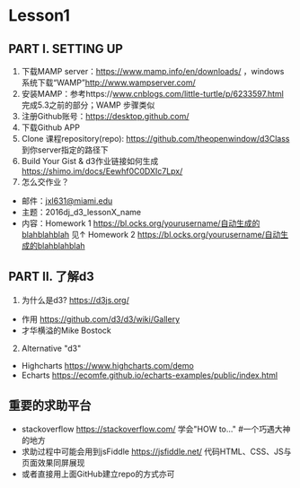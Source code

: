 # Lesson1

## PART I. SETTING UP
1. 下载MAMP server：https://www.mamp.info/en/downloads/ ，windows系统下载“WAMP”http://www.wampserver.com/
2. 安装MAMP：参考https://www.cnblogs.com/little-turtle/p/6233597.html 完成5.3之前的部分；WAMP 步骤类似
3. 注册Github账号：https://desktop.github.com/
4. 下载Github APP
5. Clone 课程repository(repo): https://github.com/theopenwindow/d3Class 到你server指定的路径下
6. Build Your Gist & d3作业链接如何生成 https://shimo.im/docs/Eewhf0C0DXIc7Lpx/
7. 怎么交作业？
* 邮件：jxl631@miami.edu
* 主题：2016dj_d3_lessonX_name
* 内容：Homework 1 https://bl.ocks.org/yourusername/自动生成的blahblahblah 见↑
       Homework 2 https://bl.ocks.org/yourusername/自动生成的blahblahblah

## PART II. 了解d3
1. 为什么是d3? https://d3js.org/
* 作用 https://github.com/d3/d3/wiki/Gallery
* 才华横溢的Mike Bostock
2. Alternative "d3"
* Highcharts https://www.highcharts.com/demo
* Echarts https://ecomfe.github.io/echarts-examples/public/index.html

## 重要的求助平台
* stackoverflow https://stackoverflow.com/ 学会"HOW to..." #一个巧遇大神的地方
* 求助过程中可能会用到jsFiddle https://jsfiddle.net/ 代码HTML、CSS、JS与页面效果同屏展现
* 或者直接用上面GitHub建立repo的方式亦可




